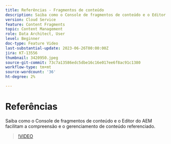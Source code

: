 ```yaml
---
title: Referências - Fragmentos de conteúdo
description: Saiba como o Console de fragmentos de conteúdo e o Editor do AEM facilitam o gerenciamento de conteúdo referenciado.
version: Cloud Service
feature: Content Fragments
topic: Content Management
role: Data Architect, User
level: Beginner
doc-type: Feature Video
last-substantial-update: 2023-06-26T00:00:00Z
jira: KT-13556
thumbnail: 3420950.jpeg
source-git-commit: 73c7a13586edc5dbe16c16e017ee6f8ac91c1380
workflow-type: tm+mt
source-wordcount: '36'
ht-degree: 2%

---
```



# Referências

Saiba como o Console de fragmentos de conteúdo e o Editor do AEM facilitam a compreensão e o gerenciamento de conteúdo referenciado.

>[!VIDEO](https://video.tv.adobe.com/v/3420950/?learn=on)
